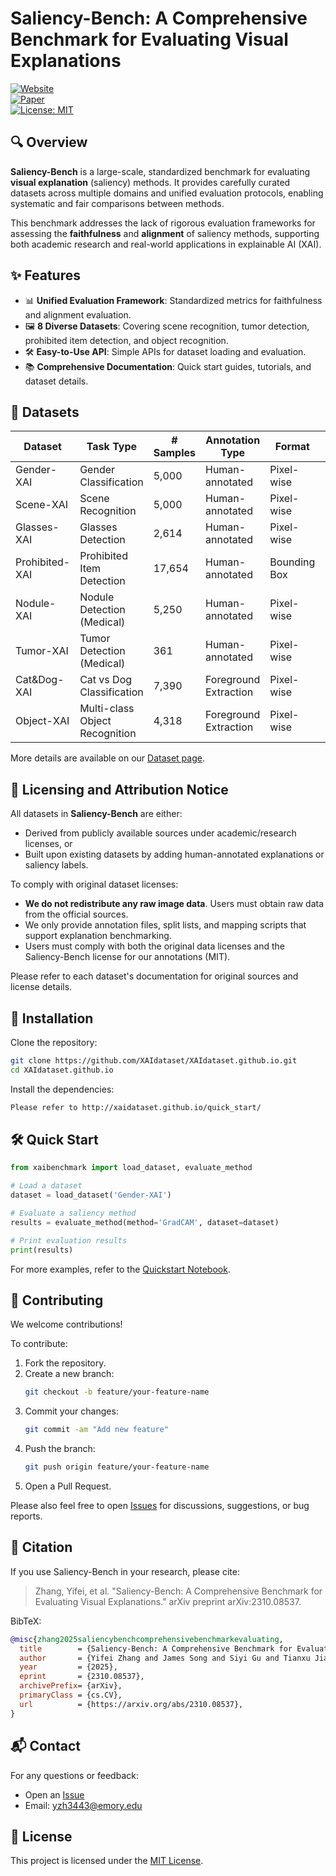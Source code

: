 
# Saliency-Bench: A Comprehensive Benchmark for Evaluating Visual Explanations

[![Website](https://img.shields.io/badge/Website-XAIdataset.github.io-blue)](https://xaidataset.github.io/)  
[![Paper](https://img.shields.io/badge/Paper-arXiv%3A2310.08537-red)](https://arxiv.org/abs/2310.08537)  
[![License: MIT](https://img.shields.io/badge/License-MIT-yellow.svg)](LICENSE)

## 🔍 Overview

**Saliency-Bench** is a large-scale, standardized benchmark for evaluating **visual explanation** (saliency) methods. It provides carefully curated datasets across multiple domains and unified evaluation protocols, enabling systematic and fair comparisons between methods.

This benchmark addresses the lack of rigorous evaluation frameworks for assessing the **faithfulness** and **alignment** of saliency methods, supporting both academic research and real-world applications in explainable AI (XAI).

## ✨ Features

- 📊 **Unified Evaluation Framework**: Standardized metrics for faithfulness and alignment evaluation.  
- 🖼️ **8 Diverse Datasets**: Covering scene recognition, tumor detection, prohibited item detection, and object recognition.  
- 🛠️ **Easy-to-Use API**: Simple APIs for dataset loading and evaluation.  
- 📚 **Comprehensive Documentation**: Quick start guides, tutorials, and dataset details.

## 📂 Datasets

| Dataset            | Task Type                    | # Samples | Annotation Type        | Format        | Balanced | Counterfactuals |
|--------------------|------------------------------|-----------|------------------------|---------------|----------|-----------------|
| Gender-XAI         | Gender Classification        | 5,000     | Human-annotated        | Pixel-wise    | Yes      | Yes             |
| Scene-XAI          | Scene Recognition            | 5,000     | Human-annotated        | Pixel-wise    | Yes      | Yes             |
| Glasses-XAI        | Glasses Detection            | 2,614     | Human-annotated        | Pixel-wise    | Yes      | No              |
| Prohibited-XAI     | Prohibited Item Detection    | 17,654    | Human-annotated        | Bounding Box  | Yes      | No              |
| Nodule-XAI         | Nodule Detection (Medical)   | 5,250     | Human-annotated        | Pixel-wise    | Yes      | No              |
| Tumor-XAI          | Tumor Detection (Medical)    | 361       | Human-annotated        | Pixel-wise    | No       | No              |
| Cat&Dog-XAI        | Cat vs Dog Classification    | 7,390     | Foreground Extraction  | Pixel-wise    | No       | No              |
| Object-XAI         | Multi-class Object Recognition | 4,318   | Foreground Extraction  | Pixel-wise    | No       | No              |


More details are available on our [Dataset page](https://xaidataset.github.io/dataset/).

## 📢 Licensing and Attribution Notice

All datasets in **Saliency-Bench** are either:
- Derived from publicly available sources under academic/research licenses, or
- Built upon existing datasets by adding human-annotated explanations or saliency labels.

To comply with original dataset licenses:
- **We do not redistribute any raw image data**. Users must obtain raw data from the official sources.
- We only provide annotation files, split lists, and mapping scripts that support explanation benchmarking.
- Users must comply with both the original data licenses and the Saliency-Bench license for our annotations (MIT).

Please refer to each dataset's documentation for original sources and license details.

## 🚀 Installation

Clone the repository:

```bash
git clone https://github.com/XAIdataset/XAIdataset.github.io.git
cd XAIdataset.github.io
```

Install the dependencies:

```bash
Please refer to http://xaidataset.github.io/quick_start/
```

## 🛠️ Quick Start

```python
from xaibenchmark import load_dataset, evaluate_method

# Load a dataset
dataset = load_dataset('Gender-XAI')

# Evaluate a saliency method
results = evaluate_method(method='GradCAM', dataset=dataset)

# Print evaluation results
print(results)
```

For more examples, refer to the [Quickstart Notebook](https://github.com/XAIdataset/XAIdataset.github.io/blob/main/quickstart.ipynb).

## 🤝 Contributing

We welcome contributions!

To contribute:

1. Fork the repository.  
2. Create a new branch:
   ```bash
   git checkout -b feature/your-feature-name
   ```
3. Commit your changes:
   ```bash
   git commit -am "Add new feature"
   ```
4. Push the branch:
   ```bash
   git push origin feature/your-feature-name
   ```
5. Open a Pull Request.

Please also feel free to open [Issues](https://github.com/XAIdataset/XAIdataset.github.io/issues) for discussions, suggestions, or bug reports.

## 📄 Citation

If you use Saliency-Bench in your research, please cite:

> Zhang, Yifei, et al. "Saliency-Bench: A Comprehensive Benchmark for Evaluating Visual Explanations." arXiv preprint arXiv:2310.08537.

BibTeX:

```bibtex
@misc{zhang2025saliencybenchcomprehensivebenchmarkevaluating,
  title        = {Saliency-Bench: A Comprehensive Benchmark for Evaluating Visual Explanations},
  author       = {Yifei Zhang and James Song and Siyi Gu and Tianxu Jiang and Bo Pan and Guangji Bai and Liang Zhao},
  year         = {2025},
  eprint       = {2310.08537},
  archivePrefix= {arXiv},
  primaryClass = {cs.CV},
  url          = {https://arxiv.org/abs/2310.08537},
}
```

## 📬 Contact

For any questions or feedback:

- Open an [Issue](https://github.com/XAIdataset/XAIdataset.github.io/issues)  
- Email: yzh3443@emory.edu

## 📝 License

This project is licensed under the [MIT License](LICENSE).
